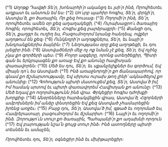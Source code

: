 
(^1) _Աղոթք Դավթի
Տե՛ր, խոնարհի՛ր ականջդ եւ լսի՛ր ինձ,
Որովհետեւ աղքատ եւ անտուն եմ ես։_
(^2) _Սո՛ւրբ պահիր հոգիս, Տե՛ր, փրկի՛ր, Աստվա՛ծ, քո ծառային,
Որ քեզ հուսաց։_
(^3) _Ողորմի՛ր ինձ, Տե՜ր, որովհետեւ ամեն օր քեզ աղաղակեցի,_
(^4) _Ուրախացրո՛ւ ծառայիդ հոգին, որովհետեւ, Տե՛ր,
Հոգիս քեզ բարձրացրի։_
(^5) _Քանզի դու, Տե՛ր, քաղցր եւ ուղիղ ես,
Բազումողորմ նրանց հանդեպ, ովքեր աղոթում են քեզ։_
(^6) _Ունկնդրի՛ր աղոթքներս, Տե՛ր, եւ նայի՛ր խնդրանքներիս ձայնին։_
(^7) _Նեղությանս օրը քեզ աղոթեցի, եւ դու լսեցիր ինձ։_
(^8) _Աստվածների մեջ ոչ ոք նման չէ քեզ, Տե՛ր,
Եվ ոչինչ չկա քո գործերի պես։_
(^9) _Բոլոր ազգերը, որոնց ստեղծեցիր,
Պիտի գան եւ երկրպագեն քո առաջ
Եվ քո անունը հավիտյան փառավորեն։_
(^10) _Մեծ ես դու, Տե՛ր, եւ սքանչելիքներ ես գործում,
Եվ միայն դո՛ւ ես Աստված։_
(^11) _Ինձ առաջնորդի՛ր քո ճանապարհով, որ գնամ քո ճշմարտությամբ,
Եվ սիրտս ուրախ թող լինի՝ ակնածելով քո անունից։_
(^12) _Գոհություն պիտի մատուցեմ քեզ, Տե՛ր, Աստվա՛ծ իմ,
Իմ համակ սրտով եւ պիտի փառավորեմ
Հավիտյան քո անունը։_
(^13) _Մեծ եղավ քո ողորմությունն ինձ վրա.
Փրկեցիր հոգիս դժոխքի խորքից։_
(^14) _Անօրենները հարձակվեցին վրաս, Աստվա՛ծ,
Հզորների ամբոխներն իմ անձը փնտրեցին
Եվ քեզ Աստված չհամարեցին իրենց առջեւ։_
(^15) _Բայց դու, Տե՛ր, Աստվա՛ծ իմ, գթած եւ ողորմած ես,
Համբերատար, բազումողորմ եւ ճշմարիտ։_
(^16) _Նայի՛ր եւ ողորմի՛ր ինձ.
Զորությո՛ւն տուր քո ծառային,
Պահպանի՛ր քո աղախնի որդուն_
(^17) _Եվ բարության նշա՛ն ցույց տուր ինձ։
Ինձ ատողները պիտի տեսնեն եւ ամաչեն,_


_Որովհետեւ դու, Տե՛ր, օգնեցիր ինձ եւ մխիթարեցիր։_
